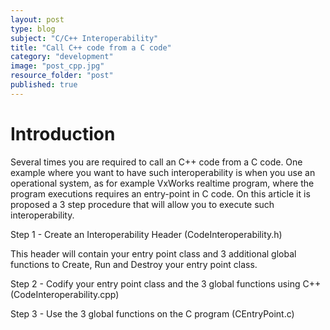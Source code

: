```yaml
---
layout: post
type: blog
subject: "C/C++ Interoperability"
title: "Call C++ code from a C code"
category: "development"
image: "post_cpp.jpg"
resource_folder: "post"
published: true
---
```


Introduction
============

Several times you are required to call an C++ code from a C code. One example where you want to have such interoperability is when you use an operational system, as for example VxWorks realtime program, where the program executions requires an entry-point in C code. On this article it is proposed a 3 step procedure that will allow you to execute such interoperability.

Step 1 - Create an Interoperability Header (CodeInteroperability.h)

This header will contain your entry point class and 3 additional global functions to Create, Run and Destroy your entry point class.

<script src="http://gist-it.appspot.com/https://github.com/RogerioDosSantos/Samples/blob/master/C/C_Cpp_Interoperability/CodeInteroperability.h?footer=0">
</script>

Step 2 - Codify your entry point class and the 3 global functions using C++ (CodeInteroperability.cpp)

<script src="http://gist-it.appspot.com/https://github.com/RogerioDosSantos/Samples/blob/master/C/C_Cpp_Interoperability/CodeInteroperability.cpp?footer=0">
</script>

Step 3 - Use the 3 global functions on the C program (CEntryPoint.c)

<script src="http://gist-it.appspot.com/https://github.com/RogerioDosSantos/Samples/blob/master/C/C_Cpp_Interoperability/CEntryPoint.c?footer=0">
</script>


                    